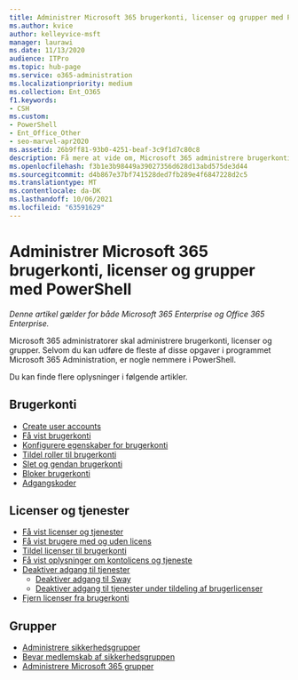 ```yaml
---
title: Administrer Microsoft 365 brugerkonti, licenser og grupper med PowerShell
ms.author: kvice
author: kelleyvice-msft
manager: laurawi
ms.date: 11/13/2020
audience: ITPro
ms.topic: hub-page
ms.service: o365-administration
ms.localizationpriority: medium
ms.collection: Ent_O365
f1.keywords:
- CSH
ms.custom:
- PowerShell
- Ent_Office_Other
- seo-marvel-apr2020
ms.assetid: 26b9ff81-93b0-4251-beaf-3c9f1d7c80c8
description: Få mere at vide om, Microsoft 365 administrere brugerkonti, licenser og grupper med PowerShell.
ms.openlocfilehash: f3b1e3b98449a39027356d628d13abd575de3d44
ms.sourcegitcommit: d4b867e37bf741528ded7fb289e4f6847228d2c5
ms.translationtype: MT
ms.contentlocale: da-DK
ms.lasthandoff: 10/06/2021
ms.locfileid: "63591629"
---
```

# <a name="manage-microsoft-365-user-accounts-licenses-and-groups-with-powershell"></a>Administrer Microsoft 365 brugerkonti, licenser og grupper med PowerShell

*Denne artikel gælder for både Microsoft 365 Enterprise og Office 365 Enterprise.*

Microsoft 365 administratorer skal administrere brugerkonti, licenser og grupper. Selvom du kan udføre de fleste af disse opgaver i programmet Microsoft 365 Administration, er nogle nemmere i PowerShell.

Du kan finde flere oplysninger i følgende artikler.

## <a name="user-accounts"></a>Brugerkonti

- [Create user accounts](create-user-accounts-with-microsoft-365-powershell.md)
- [Få vist brugerkonti](view-user-accounts-with-microsoft-365-powershell.md)
- [Konfigurere egenskaber for brugerkonti](configure-user-account-properties-with-microsoft-365-powershell.md)
- [Tildel roller til brugerkonti](assign-roles-to-user-accounts-with-microsoft-365-powershell.md)
- [Slet og gendan brugerkonti](delete-and-restore-user-accounts-with-microsoft-365-powershell.md)
- [Bloker brugerkonti](block-user-accounts-with-microsoft-365-powershell.md)
- [Adgangskoder](manage-passwords-with-microsoft-365-powershell.md)

## <a name="licenses-and-services"></a>Licenser og tjenester
- [Få vist licenser og tjenester](view-licenses-and-services-with-microsoft-365-powershell.md)
- [Få vist brugere med og uden licens](view-licensed-and-unlicensed-users-with-microsoft-365-powershell.md)
- [Tildel licenser til brugerkonti](assign-licenses-to-user-accounts-with-microsoft-365-powershell.md)
- [Få vist oplysninger om kontolicens og tjeneste](view-account-license-and-service-details-with-microsoft-365-powershell.md)
- [Deaktiver adgang til tjenester](disable-access-to-services-with-microsoft-365-powershell.md)
  - [Deaktiver adgang til Sway](disable-access-to-sway-with-microsoft-365-powershell.md)
  - [Deaktiver adgang til tjenester under tildeling af brugerlicenser](disable-access-to-services-while-assigning-user-licenses.md)
- [Fjern licenser fra brugerkonti](remove-licenses-from-user-accounts-with-microsoft-365-powershell.md)

## <a name="groups"></a>Grupper
- [Administrere sikkerhedsgrupper](manage-security-groups-with-microsoft-365-powershell.md)
- [Bevar medlemskab af sikkerhedsgruppen](maintain-group-membership-with-microsoft-365-powershell.md)
- [Administrere Microsoft 365 grupper](manage-microsoft-365-groups-with-powershell.md)
